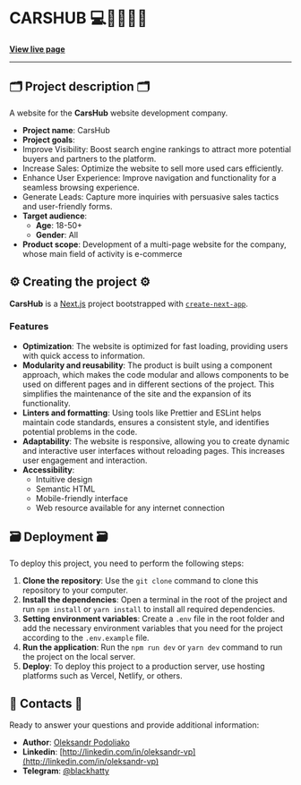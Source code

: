 # CARSHUB 💻🧩👨🏿‍💻

**[View live page](https://carshub-store.vercel.app/)**

---

## 🗂️ Project description 🗂️

A website for the **CarsHub** website development company.

- **Project name**: CarsHub
- **Project goals**:
- Improve Visibility: Boost search engine rankings to attract more potential buyers and partners to the platform.
- Increase Sales: Optimize the website to sell more used cars efficiently.
- Enhance User Experience: Improve navigation and functionality for a seamless browsing experience.
- Generate Leads: Capture more inquiries with persuasive sales tactics and user-friendly forms.
- **Target audience**:
  - **Age**: 18-50+
  - **Gender**: All
- **Product scope**: Development of a multi-page website for the company, whose main field of activity is e-commerce

## ⚙️ Creating the project ⚙️

**CarsHub** is a [Next.js](https://nextjs.org/) project bootstrapped with
[`create-next-app`](https://github.com/vercel/next.js/tree/canary/packages/create-next-app).

### Features

- **Optimization**: The website is optimized for fast loading, providing users
  with quick access to information.
- **Modularity and reusability**: The product is built using a component
  approach, which makes the code modular and allows components to be used on
  different pages and in different sections of the project. This simplifies the
  maintenance of the site and the expansion of its functionality.
- **Linters and formatting**: Using tools like Prettier and ESLint helps
  maintain code standards, ensures a consistent style, and identifies potential
  problems in the code.
- **Adaptability**: The website is responsive, allowing you to create dynamic
  and interactive user interfaces without reloading pages. This increases user
  engagement and interaction.
- **Accessibility**:
  - Intuitive design
  - Semantic HTML
  - Mobile-friendly interface
  - Web resource available for any internet connection

## 🗃️ Deployment 🗃️

To deploy this project, you need to perform the following steps:

1. **Clone the repository**: Use the `git clone` command to clone this
   repository to your computer.
2. **Install the dependencies**: Open a terminal in the root of the project and
   run `npm install` or `yarn install` to install all required dependencies.
3. **Setting environment variables**: Create a `.env` file in the root folder
   and add the necessary environment variables that you need for the project
   according to the `.env.example` file.
4. **Run the application**: Run the `npm run dev` or `yarn dev` command to run
   the project on the local server.
5. **Deploy**: To deploy this project to a production server, use hosting
   platforms such as Vercel, Netlify, or others.

## 📱 Contacts 📱

Ready to answer your questions and provide additional
information:

- **Author**: [Oleksandr Podoliako](https://github.com/BlackyHat)
- **Linkedin**: [http://linkedin.com/in/oleksandr-vp](http://linkedin.com/in/oleksandr-vp)
- **Telegram**: [@blackhatty](https://t.me/blackhatty)
